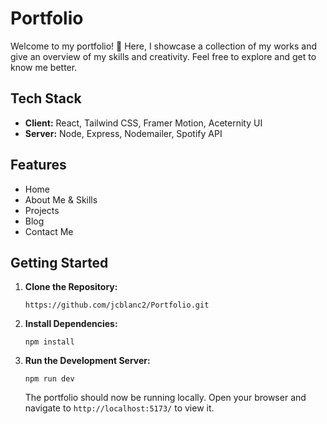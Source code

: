 # Portfolio

Welcome to my portfolio! 🚀 Here, I showcase a collection of my works and give an overview of my skills and creativity. Feel free to explore and get to know me better.

## Tech Stack

- **Client:** React, Tailwind CSS, Framer Motion, Aceternity UI
- **Server:** Node, Express, Nodemailer, Spotify API

## Features

- Home
- About Me & Skills
- Projects
- Blog
- Contact Me

## Getting Started

1. **Clone the Repository:**

   ```
   https://github.com/jcblanc2/Portfolio.git
   ```

2. **Install Dependencies:**

   ```
   npm install
   ```

3. **Run the Development Server:**

   ```
   npm run dev
   ```

   The portfolio should now be running locally. Open your browser and navigate to `http://localhost:5173/` to view it.
